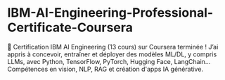 # IBM-AI-Engineering-Professional-Certificate-Coursera
🚀 Certification IBM AI Engineering (13 cours) sur Coursera terminée !   J’ai appris à concevoir, entraîner et déployer des modèles ML/DL, y compris LLMs, avec Python, TensorFlow, PyTorch, Hugging Face, LangChain…   Compétences en vision, NLP, RAG et création d'apps IA générative. 
